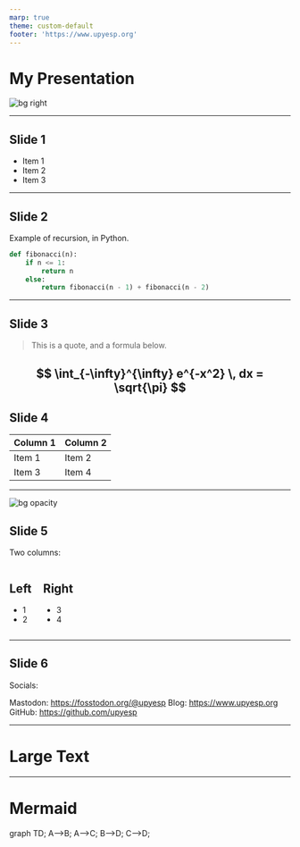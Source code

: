 ```yaml
---
marp: true
theme: custom-default
footer: 'https://www.upyesp.org'
---
```


# My Presentation
![bg right](https://picsum.photos/800/600)

---

<!-- Speaker Notes -->
## Slide 1

- Item 1
- Item 2
- Item 3
<!-- Can have multiple on a slide -->

---

## Slide 2
<!-- Can also do a multiline
comment that will show in notes -->

Example of recursion, in Python.

```python
def fibonacci(n):
    if n <= 1:
        return n
    else:
        return fibonacci(n - 1) + fibonacci(n - 2)
```

---

## Slide 3

> This is a quote, and a formula below.

$$
\int_{-\infty}^{\infty} e^{-x^2} \, dx = \sqrt{\pi}
$$
---

## Slide 4

| Column 1 | Column 2 |
| -------- | -------- |
| Item 1   | Item 2   |
| Item 3   | Item 4   |

---

![bg opacity](https://picsum.photos/800/600?image=53)

## Slide 5

Two columns:

<div class="columns">
<div>

## Left

- 1
- 2

</div>
<div>

## Right

- 3
- 4

</div>
</div>

---

## Slide 6

Socials:

<i class="fa-brands fa-mastodon"></i> Mastodon: https://fosstodon.org/@upyesp
<i class="fa fa-window-maximize"></i> Blog: https://www.upyesp.org
<i class="fa-brands fa-github"></i> GitHub: https://github.com/upyesp

---

# <!--fit--> Large Text

---

<!-- Needed for mermaid, can be anywhere in file except frontmatter -->
<script type="module">
  import mermaid from 'https://cdn.jsdelivr.net/npm/mermaid@10/dist/mermaid.esm.min.mjs';
  mermaid.initialize({ startOnLoad: true });
</script>

# Mermaid

<div class="mermaid">
graph TD;
    A-->B;
    A-->C;
    B-->D;
    C-->D;
</div>
